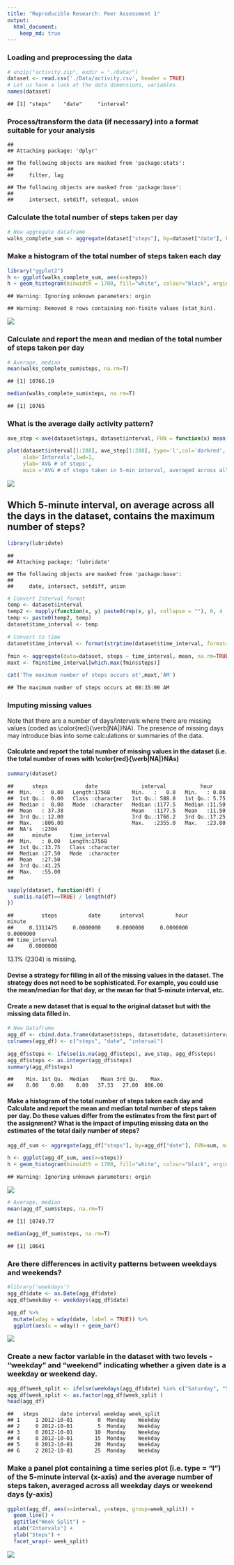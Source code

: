 ```yaml
---
title: "Reproducible Research: Peer Assessment 1"
output: 
  html_document:
    keep_md: true
---
```



### Loading and preprocessing the data

```r
# unzip("activity.zip", exdir = "./Data/")
dataset <- read.csv('./Data/activity.csv', header = TRUE)
# Let us have a look at the data dimensions, variables 
names(dataset)
```

```
## [1] "steps"    "date"     "interval"
```
### Process/transform the data (if necessary) into a format suitable for your analysis

```
## 
## Attaching package: 'dplyr'
```

```
## The following objects are masked from 'package:stats':
## 
##     filter, lag
```

```
## The following objects are masked from 'package:base':
## 
##     intersect, setdiff, setequal, union
```
### Calculate the total number of steps taken per day

```r
# New aggregate dataframe 
walks_complete_sum <- aggregate(dataset["steps"], by=dataset["date"], FUN=sum)
```
### Make a histogram of the total number of steps taken each day

```r
library("ggplot2")
h <- ggplot(walks_complete_sum, aes(x=steps))
h + geom_histogram(binwidth = 1700, fill="white", colour="black", orgin=35)
```

```
## Warning: Ignoring unknown parameters: orgin
```

```
## Warning: Removed 8 rows containing non-finite values (stat_bin).
```

![](PA1_template_files/figure-html/unnamed-chunk-2-1.png)<!-- -->
### Calculate and report the mean and median of the total number of steps taken per day

```r
# Average, median
mean(walks_complete_sum$steps, na.rm=T)
```

```
## [1] 10766.19
```

```r
median(walks_complete_sum$steps, na.rm=T)
```

```
## [1] 10765
```
### What is the average daily activity pattern?

```r
ave_step <-ave(dataset$steps, dataset$interval, FUN = function(x) mean(x, na.rm=TRUE))

plot(dataset$interval[1:288], ave_step[1:288], type='l',col='darkred',
     xlab='Intervals',lwd=1,
     ylab='AVG # of steps',
     main ='AVG # of steps taken in 5-min interval, averaged across all days')
```

![](PA1_template_files/figure-html/unnamed-chunk-4-1.png)<!-- -->

## Which 5-minute interval, on average across all the days in the dataset, contains the maximum number of steps?

```r
library(lubridate)
```

```
## 
## Attaching package: 'lubridate'
```

```
## The following objects are masked from 'package:base':
## 
##     date, intersect, setdiff, union
```

```r
# Convert Interval format
temp <- dataset$interval
temp2 <- mapply(function(x, y) paste0(rep(x, y), collapse = ""), 0, 4 - nchar(temp))
temp <- paste0(temp2, temp)
dataset$time_interval <- temp

# Convert to time
dataset$time_interval <- format(strptime(dataset$time_interval, format="%H%M"), format = "%H:%M:%S")

fmin <- aggregate(data=dataset, steps ~ time_interval, mean, na.rm=TRUE)
maxt <- fmin$time_interval[which.max(fmin$steps)]

cat('The maximum number of steps occurs at',maxt,'AM')
```

```
## The maximum number of steps occurs at 08:35:00 AM
```
### Imputing missing values
Note that there are a number of days/intervals where there are missing values (coded as \color{red}{\verb|NA|}NA). The presence of missing days may introduce bias into some calculations or summaries of the data.

#### Calculate and report the total number of missing values in the dataset (i.e. the total number of rows with \color{red}{\verb|NA|}NAs)

```r
summary(dataset)
```

```
##      steps            date              interval           hour      
##  Min.   :  0.00   Length:17568       Min.   :   0.0   Min.   : 0.00  
##  1st Qu.:  0.00   Class :character   1st Qu.: 588.8   1st Qu.: 5.75  
##  Median :  0.00   Mode  :character   Median :1177.5   Median :11.50  
##  Mean   : 37.38                      Mean   :1177.5   Mean   :11.50  
##  3rd Qu.: 12.00                      3rd Qu.:1766.2   3rd Qu.:17.25  
##  Max.   :806.00                      Max.   :2355.0   Max.   :23.00  
##  NA's   :2304                                                        
##      minute      time_interval     
##  Min.   : 0.00   Length:17568      
##  1st Qu.:13.75   Class :character  
##  Median :27.50   Mode  :character  
##  Mean   :27.50                     
##  3rd Qu.:41.25                     
##  Max.   :55.00                     
## 
```

```r
sapply(dataset, function(df) {
  sum(is.na(df)==TRUE) / length(df)
})
```

```
##         steps          date      interval          hour        minute 
##     0.1311475     0.0000000     0.0000000     0.0000000     0.0000000 
## time_interval 
##     0.0000000
```

13.1% (2304) is missing.

#### Devise a strategy for filling in all of the missing values in the dataset. The strategy does not need to be sophisticated. For example, you could use the mean/median for that day, or the mean for that 5-minute interval, etc.

#### Create a new dataset that is equal to the original dataset but with the missing data filled in.

```r
# New Dataframe 
agg_df <- cbind.data.frame(dataset$steps, dataset$date, dataset$interval)
colnames(agg_df) <- c("steps", "date", "interval") 

agg_df$steps <- ifelse(is.na(agg_df$steps), ave_step, agg_df$steps)
agg_df$steps <- as.integer(agg_df$steps)
summary(agg_df$steps)
```

```
##    Min. 1st Qu.  Median    Mean 3rd Qu.    Max. 
##    0.00    0.00    0.00   37.33   27.00  806.00
```
#### Make a histogram of the total number of steps taken each day and Calculate and report the mean and median total number of steps taken per day. Do these values differ from the estimates from the first part of the assignment? What is the impact of imputing missing data on the estimates of the total daily number of steps?

```r
agg_df_sum <- aggregate(agg_df["steps"], by=agg_df["date"], FUN=sum, na.rm=T)

h <- ggplot(agg_df_sum, aes(x=steps))
h + geom_histogram(binwidth = 1700, fill="white", colour="black", orgin=35)
```

```
## Warning: Ignoring unknown parameters: orgin
```

![](PA1_template_files/figure-html/unnamed-chunk-8-1.png)<!-- -->

```r
# Average, median
mean(agg_df_sum$steps, na.rm=T)
```

```
## [1] 10749.77
```

```r
median(agg_df_sum$steps, na.rm=T)
```

```
## [1] 10641
```
### Are there differences in activity patterns between weekdays and weekends?

```r
#library('weekdays')
agg_df$date <- as.Date(agg_df$date)
agg_df$weekday <- weekdays(agg_df$date)

agg_df %>%
  mutate(wday = wday(date, label = TRUE)) %>%
  ggplot(aes(x = wday)) + geom_bar()
```

![](PA1_template_files/figure-html/unnamed-chunk-10-1.png)<!-- -->


### Create a new factor variable in the dataset with two levels - “weekday” and “weekend” indicating whether a given date is a weekday or weekend day.

```r
agg_df$week_split <- ifelse(weekdays(agg_df$date) %in% c("Saturday", "Sunday"), "Weekend", "Weekday")
agg_df$week_split <- as.factor(agg_df$week_split )
head(agg_df)
```

```
##   steps       date interval weekday week_split
## 1     1 2012-10-01        0  Monday    Weekday
## 2     0 2012-10-01        5  Monday    Weekday
## 3     0 2012-10-01       10  Monday    Weekday
## 4     0 2012-10-01       15  Monday    Weekday
## 5     0 2012-10-01       20  Monday    Weekday
## 6     2 2012-10-01       25  Monday    Weekday
```
### Make a panel plot containing a time series plot (i.e. type = “l”) of the 5-minute interval (x-axis) and the average number of steps taken, averaged across all weekday days or weekend days (y-axis)

```r
ggplot(agg_df, aes(x=interval, y=steps, group=week_split)) +
  geom_line() +
  ggtitle("Week Split") +
  xlab("Intervals") + 
  ylab("Steps") +
  facet_wrap(~ week_split)
```

![](PA1_template_files/figure-html/unnamed-chunk-12-1.png)<!-- -->
